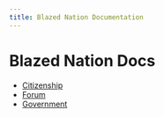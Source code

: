 ```yaml
---
title: Blazed Nation Documentation
---
```

# Blazed Nation Docs
* [Citizenship](citizenship)
* [Forum](forum)
* [Government](/government/)